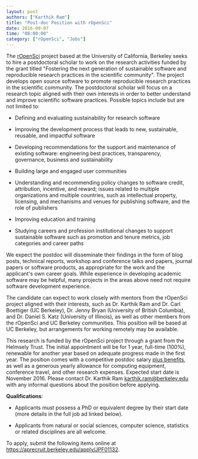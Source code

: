 ```yaml
---
layout: post
authors: ["Karthik Ram"]
title: "Post-doc Position with rOpenSci"
date: 2016-09-07
time: "08:00:00"
category: ["rOpenSci", "Jobs"]
---
```


The [rOpenSci](http://ropensci.org/) project based at the University
of California, Berkeley seeks to hire a postdoctoral scholar to work
on the research activities funded by the grant titled "Fostering the
next generation of sustainable software and reproducible research
practices in the scientific community". The project develops open
source software to promote reproducible research practices in the
scientific community. The postdoctoral scholar will focus on a
research topic aligned with their own interests in order to better
understand and improve scientific software practices. Possible topics
include but are not limited to:

*   Defining and evaluating sustainability for research software

*   Improving the development process that leads to new, sustainable,
    reusable, and impactful software

*   Developing recommendations for the support and maintenance of
    existing software: engineering best practices, transparency,
    governance, business and sustainability

*   Building large and engaged user communities

*   Understanding and recommending policy changes to software credit,
    attribution, incentive, and reward; issues related to multiple
    organizations and multiple countries, such as intellectual
    property, licensing, and mechanisms and venues for publishing
    software, and the role of publishers

*   Improving education and training

*   Studying careers and profession institutional changes to support
    sustainable software such as promotion and tenure metrics, job
    categories and career paths

We expect the postdoc will disseminate their findings in the form of
blog posts, technical reports, workshop and conference talks and
papers, journal papers or software products, as appropriate for the
work and the applicant's own career goals.  While experience in
developing academic software may be helpful, many projects in the
areas above need not require software development experience.

The candidate can expect to work closely with mentors from the
rOpenSci project aligned with their interests, such as Dr. Karthik Ram
and Dr. Carl Boettiger (UC Berkeley), Dr. Jenny Bryan (University of
British Columbia), and Dr. Daniel S. Katz (University of Illinois), as
well as other members from the rOpenSci and UC Berkeley
communities. This position will be based at UC Berkeley, but
arrangements for working remotely may be available.

This research is funded by the rOpenSci project through a grant from
the Helmsely Trust. The initial appointment will be for 1 year,
full-time (100%), renewable for another year based on adequate
progress made in the first year. The position comes with a competitive
postdoc salary [plus benefits](http://vspa.berkeley.edu/postdoc-health-and-welfare-benefits),
as well as a generous yearly allowance for computing equipment,
conference travel, and other research expenses. Expected start date is
November 2016. Please contact Dr. Karthik Ram
<karthik.ram@berkeley.edu> with any informal questions about the
position before applying.

**Qualifications**:

*   Applicants must possess a PhD or equivalent degree by their start
    date (more details in the full job ad linked below).

*   Applicants from natural or social sciences, computer science,
    statistics or related disciplines are all welcome.
 
To apply, submit the following items online at
<https://aprecruit.berkeley.edu/apply/JPF01132>.
